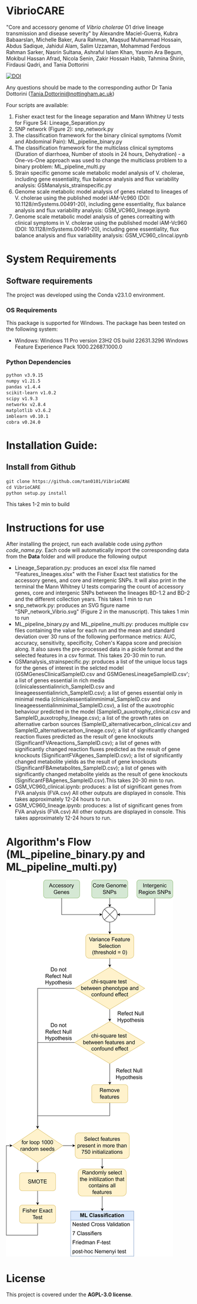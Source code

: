 # VibrioCARE

"Core and accessory genome of _Vibrio cholerae_ O1 drive lineage transmission and disease severity" by Alexandre Maciel-Guerra, Kubra Babaarslan, Michelle Baker, Aura Rahman, Maqsud Muhammad Hossain, Abdus Sadique, Jahidul Alam, Salim Uzzaman, Mohammad Ferdous Rahman Sarker, Nasrin Sultana, Ashraful Islam Khan, Yasmin Ara Begum, Mokibul Hassan Afrad, Nicola Senin, Zakir Hossain Habib, Tahmina Shirin, Firdausi Qadri, and Tania Dottorini

[![DOI](https://zenodo.org/badge/778965837.svg)](https://zenodo.org/doi/10.5281/zenodo.13325927)

Any questions should be made to the corresponding author Dr Tania Dottorini (Tania.Dottorini@nottingham.ac.uk)

Four scripts are available:

1. Fisher exact test for the lineage separation and Mann Whitney U tests for Figure S4: Lineage_Separation.py
2. SNP network (Figure 2): snp_network.py
3. The classification framework for the binary clinical symptoms (Vomit and Abdominal Pain): ML_pipeline_binary.py
4. The classification framework for the multiclass clinical symptoms (Duration of diarrhoea, Number of stools in 24 hours, Dehydration) - a One-vs-One approach was used to change the multiclass problem to a binary problem: ML_pipeline_multi.py
5. Strain specific genome scale metabolic model analysis of V. cholerae, including gene essentiality, flux balance analysis and flux variability analysis: GSManalysis_strainspecific.py
6. Genome scale metabolic model analysis of genes related to lineages of V. cholerae using the published model iAM-Vc960 (DOI: 10.1128/mSystems.00491-20), including gene essentiality, flux balance analysis and flux variability analysis: GSM_VC960_lineage.ipynb
7. Genome scale metabolic model analysis of genes correalting with clinical symptoms in V. cholerae using the published model iAM-Vc960 (DOI: 10.1128/mSystems.00491-20), including gene essentiality, flux balance analysis and flux variability analysis: GSM_VC960_clincal.ipynb

# System Requirements

## Software requirements

The project was developed using the Conda v23.1.0 environment.

### OS Requirements

This package is supported for Windows. The package has been tested on the following system: 

* Windows: Windows 11 Pro version 23H2 OS build 22631.3296 Windows Feature Experience Pack 1000.22687.1000.0 


### Python Dependencies

```
python v3.9.15
numpy v1.21.5
pandas v1.4.4
scikit-learn v1.0.2
scipy v1.9.3
networkx v2.8.4
matplotlib v3.6.2
imblearn v0.10.1
cobra v0.24.0
```

# Installation Guide:

## Install from Github

```
git clone https://github.com/tan0101/VibrioCARE
cd VibrioCARE
python setup.py install
```

This takes 1-2 min to build

# Instructions for use

After installing the project, run each available code using _python code_name.py_. Each code will automatically import the corresponding data from the **Data** folder and will produce the following output

* Lineage_Separation.py: produces an excel xlsx file named "Features_lineages.xlsx" with the Fisher Exact test statistics for the accessory genes, and core and intergenic SNPs. It will also print in the terminal the Mann Whitney U tests comparing the count of accessory genes, core and intergenic SNPs between the lineages BD-1.2 and BD-2 and the different collection years. This takes 1 min to run
* snp_network.py: produces an SVG figure name "SNP_network_Vibrio.svg" (Figure 2 in the manuscript). This takes 1 min to run
* ML_pipeline_binary.py and ML_pipeline_multi.py: produces multiple csv files containing the value for each run and the mean and standard deviation over 30 runs of the following performance metrics: AUC, accuracy, sensitivity, specificity, Cohen's Kappa score and precision along. It also saves the pre-processed data in a pickle format and the selected features in a csv format. This takes 20-30 min to run.
* GSManalysis_strainspecific.py: produces a list of the unique locus tags for the genes of interest in the selcted model (GSMGenesClinicalSampleID.csv and GSMGenesLineageSampleID.csv'; a list of genes essential in rich media (clinicalessentialinrich_SampleID.csv and lineageessentialinrich_SampleID.csv); a list of genes essential only in minimal media (clinicalessentialinminimal_SampleID.csv and lineageessentialinminimal_SampleID.csv), a list of the auxotrophic behaviour predicted in the model (SampleID_auxotrophy_clinical.csv and SampleID_auxotrophy_lineage.csv); a list of the growth rates on alternative carbon sources (SampleID_alternativecarbon_clinical.csv and SampleID_alternativecarbon_lineage.csv); a list of significantly changed reaction fluxes predicted as the result of gene knockouts (SignificantFVAreactions_SampleID.csv); a list of genes with significantly changed reaction fluxes predicted as the result of gene knockouts (SignificantFVAgenes_SampleID.csv); a list of significantly changed metabolite yields as the result of gene knockouts (SignificantFBAmetabolites_SampleID.csv); a list of genes with significantly changed metabolite yields as the result of gene knockouts (SignificantFBAgenes_SampleID.csv).This takes 20-30 min to run.
* GSM_VC960_clinical.ipynb: produces: a list of significant genes from FVA analysis (FVA.csv) All other outputs are displayed in console. This takes approximately 12-24 hours to run.
* GSM_VC960_lineage.ipynb: produces: a list of significant genes from FVA analysis (FVA.csv) All other outputs are displayed in console. This takes approximately 12-24 hours to run.

# Algorithm's Flow (ML_pipeline_binary.py and ML_pipeline_multi.py)
![Alt Text](/images/algorithm_flow_new_v2.png)

# License

This project is covered under the **AGPL-3.0 license**.
